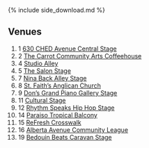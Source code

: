 {% include side_download.md %}

<h2>Venues</h2>
<ol class="listless">
  <li><span class="ordinal ordinal-small">1</span> <a href="#stage-1">630 CHED Avenue Central Stage</a></li>
  <li><span class="ordinal ordinal-small">2</span> <a href="#stage-2">The Carrot Community Arts Coffeehouse</a></li>
  <li><span class="ordinal ordinal-small">4</span> <a href="#stage-4">Studio Alley</a></li>
  <li><span class="ordinal ordinal-small">5</span> <a href="#stage-5">The Salon Stage</a></li>
  <li><span class="ordinal ordinal-small">7</span> <a href="#stage-7">Nina Back Alley Stage</a></li>
  <li><span class="ordinal ordinal-small">8</span> <a href="#stage-8">St. Faith’s Anglican Church</a></li>
  <li><span class="ordinal ordinal-small">9</span> <a href="#stage-9">Don’s Grand Piano Gallery Stage</a></li>
  <li><span class="ordinal ordinal-small">11</span> <a href="#stage-11">Cultural Stage</a></li>
  <li><span class="ordinal ordinal-small">12</span> <a href="#stage-12">Rhythm Speaks Hip Hop Stage</a></li>
  <li><span class="ordinal ordinal-small">14</span> <a href="#stage-14">Paraiso Tropical Balcony</a></li>
  <li><span class="ordinal ordinal-small">15</span> <a href="#stage-15">ReFresh Crosswalk</a></li>
  <li><span class="ordinal ordinal-small">16</span> <a href="#stage-16">Alberta Avenue Community League</a></li>
  <li><span class="ordinal ordinal-small">19</span> <a href="#stage-19">Bedouin Beats Caravan Stage</a></li>
</ol>

